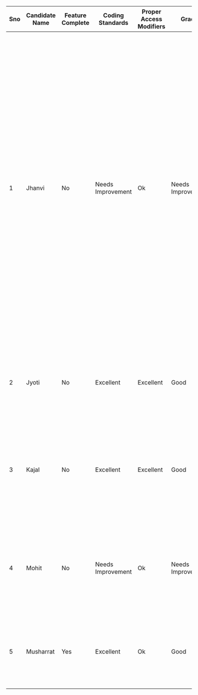 | Sno | Candidate Name | Feature Complete | Coding Standards  | Proper Access Modifiers | Grade             | Feedback                                                                                                                                                                                                                                                                                                                                                                                                                                                                                                                                                                                                                                                                                                                                                                                                                                                                                                                                                                                                                                                                                                                                                                                                     |
|-----|----------------|------------------|-------------------|-------------------------|-------------------|--------------------------------------------------------------------------------------------------------------------------------------------------------------------------------------------------------------------------------------------------------------------------------------------------------------------------------------------------------------------------------------------------------------------------------------------------------------------------------------------------------------------------------------------------------------------------------------------------------------------------------------------------------------------------------------------------------------------------------------------------------------------------------------------------------------------------------------------------------------------------------------------------------------------------------------------------------------------------------------------------------------------------------------------------------------------------------------------------------------------------------------------------------------------------------------------------------------|
| 1   | Jhanvi   | No               | Needs Improvement | Ok                      | Needs Improvement | - Appreciate the logical thinking in transferring the requirement to code<br/>- Code formatting is good<br/> - Naming of variables and methods are good <br/><br/>Code didn't compile due to the below reasons:<br/>-Concrete class Customer cannot have member as "abstract  Account account"<br/>- Cannot assign return value of Math.random() which is double to int variable tId in the Transaction() constructor<br/> - To instantiate an object instance of a class use proper case of the class like "new Date()" instead of "new date()"<br/> - In getTid() method, "return Tid" case mismatch should have used "return tId"<br/> - In getDate() method, "return getDate;" should be "return date" as the variable name is just "date"<br/> - If a method is declared abstract then it cannot have within it, so printTransaction() cannot have implementation if declared abstract<br/> - Check variable reference in the System.out statement of printTransaction() method<br/> - In CurrentAccount  class, variable "overdraft" is referred before declaring anywhere <br/> - In class CurrentAccount#withdraw(double amount) method, java.util.List # add() will only accept one method argument |
| 2   | Jyoti     | No               | Excellent         | Excellent               | Good              | - Good logical thinking<br/>-Well formatted code<br/><br/>Areas for improvement: <br/> - Missed to connect the accounts with customer instance, accounts object are not assigned to any customer objects <br/> - Interest Calculation formula incorrect                                                                                                                                                                                                                                                                                                                                                                                                                                                                                                                                                                                                                                                                                                                                                                                                                                                                                                                                                      |
| 3   | Kajal     | No               | Excellent         | Excellent               | Good              | - Good logical thinking<br/>-Well formatted code<br/><br/>Areas for improvement: <br/> - Method name "deposite" could have been better as this doesn't convey any meaning<br/> - Missed to connect the accounts with customer instances, accounts object are not assigned to any customer objects <br/> - Interest Calculation formula incorrect                                                                                                                                                                                                                                                                                                                                                                                                                                                                                                                                                                                                                                                                                                                                                                                                                                                             |
| 4   | Mohit     | No               | Needs Improvement | Ok                      | Needs Improvement | - Well tried, good attempt<br/><br/>Areas for improvement: <br/>- Variable & method naming case (follow camel case) like "cusotmerName" instead of "customername"<br/> -  Keyword "abstract" spelling should be exact<br/> - Customer instances are not created, accounts are existing alone without being assigned to customer                                                                                                                                                                                                                                                                                                                                                                                                                                                                                                                                                                                                                                                                                                                                                                                                                                                                              |
| 5   | Musharrat | Yes              | Excellent         | Ok                      | Good              | - Good try <br/> Well formatted code <br/><br/> Areas for Improvement: <br/> - Business logic to debit amount from current account is deducted twice once from overdraft and second time from balance amount in the withdraw method                                                                                                                                                                                                                                                                                                                                                                                                                                                                                                                                                                                                                                                                                                                                                                                                                                                                                                                                                                          |
                                                                                                                                                                                                                                                                                                                                                                                                                                                                                                                                                                                                           |
